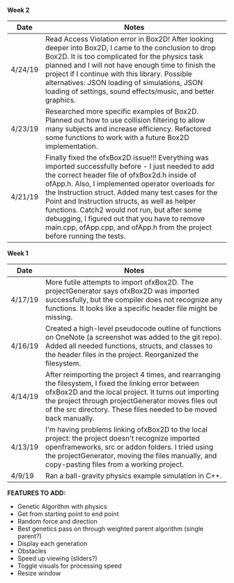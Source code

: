 **Week 2**

| Date    | Notes                                                        |
| ------- | ------------------------------------------------------------ |
| 4/24/19 | Read Access Violation error in Box2D! After looking deeper into Box2D, I came to the conclusion to drop Box2D. It is too complicated for the physics task planned and I will not have enough time to finish the project if I continue with this library. Possible alternatives: JSON loading of simulations, JSON loading of settings, sound effects/music, and better graphics. |
| 4/23/19 | Researched more specific examples of Box2D. Planned out how to use collision filtering to allow many subjects and increase efficiency.  Refactored some functions to work with a future Box2D implementation. |
| 4/21/19 | Finally fixed the ofxBox2D issue!!! Everything was imported successfully before - I just needed to add the correct header file of ofxBox2d.h inside of ofApp.h. Also, I implemented operator overloads for the Instruction struct. Added many test cases for the Point and Instruction structs, as well as helper functions. Catch2 would not run, but after some debugging, I figured out that you have to remove main.cpp, ofApp.cpp, and ofApp.h from the project before running the tests. |

**Week 1**

| Date    | Notes                                                        |
| ------- | ------------------------------------------------------------ |
| 4/17/19 | More futile attempts to import ofxBox2D. The projectGenerator says ofxBox2D was imported successfully, but the compiler does not recognize any functions. It looks like a specific header file might be missing. |
| 4/16/19 | Created a high-level pseudocode outline of functions on OneNote (a screenshot was added to the git repo). Added all needed functions, structs, and classes to the header files in the project. Reorganized the filesystem. |
| 4/14/19 | After reimporting the project 4 times, and rearranging the filesystem, I fixed the linking error between ofxBox2D and the local project. It turns out importing the project through projectGenerator moves files out of the src directory. These files needed to be moved back manually. |
| 4/13/19 | I'm having problems linking ofxBox2D to the local project: the project doesn't recognize imported openframeworks, src or addon folders. I tried using the projectGenerator, moving the files manually, and copy-pasting files from a working project. |
| 4/9/19  | Ran a ball-gravity physics example simulation in C++.        |



**FEATURES TO ADD:**

- Genetic Algorithm with physics
- Get from starting point to end point
- Random force and direction
- Best genetics pass on through weighted parent algorithm (single parent?)
- Display each generation 
- Obstacles  
- Speed up viewing  (sliders?)
- Toggle visuals for processing speed 
- Resize window
